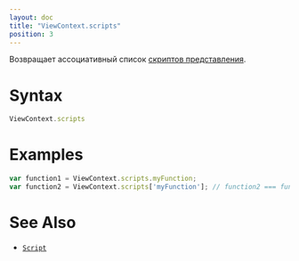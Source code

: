 ```yaml
---
layout: doc
title: "ViewContext.scripts"
position: 3
---
```


Возвращает ассоциативный список [скриптов представления](../../Script/).

# Syntax

```js
ViewContext.scripts
```

# Examples

```js
var function1 = ViewContext.scripts.myFunction;
var function2 = ViewContext.scripts['myFunction']; // function2 === function1
```

# See Also

* [`Script`](../../Script/)

